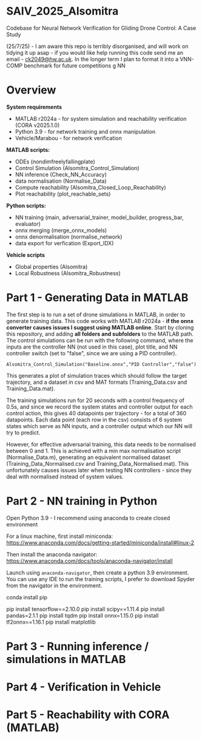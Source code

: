 # SAIV_2025_Alsomitra
Codebase for Neural Network Verification for Gliding Drone Control: A Case Study

(25/7/25) - I am aware this repo is terribly disorganised, and will work on tidying it up asap - if you would like help running this code send me an email - ck2049@hw.ac.uk. In the longer term I plan to format it into a VNN-COMP benchmark for future competitions
g NN
# Overview
**System requirements**
- MATLAB r2024a - for system simulation and reachability verification (CORA v2025.1.0)
- Python 3.9 - for network training and onnx manipulation
- Vehicle/Marabou - for network verification

**MATLAB scripts:**
- ODEs (nondimfreelyfallingplate)
- Control Simulation (Alsomitra_Control_Simulation)
- NN inference (Check_NN_Accuracy)
- data normalisation (Normalise_Data)
- Compute reachability (Alsomitra_Closed_Loop_Reachability)
- Plot reachability (plot_reachable_sets)

**Python scripts:**
- NN training (main, adversarial_trainer, model_builder, progress_bar, evaluator)
- onnx merging (merge_onnx_models)
- onnx denormalisation (normalise_network)
- data export for verfication (Export_IDX)

**Vehicle scripts**
- Global properties (Alsomitra)
- Local Robustness (Alsomitra_Robustness)

# Part 1 - Generating Data in MATLAB

The first step is to run a set of drone simulations in MATLAB, in order to generate training data. This code works with MATLAB r2024a - **if the onnx converter causes issues I suggest using MATLAB online**. Start by cloning this repository, and adding **all folders and subfolders** to the MATLAB path. The control simulations can be run with the following command, where the inputs are the controller NN (not used in this case), plot title, and NN controller switch (set to "false", since we are using a PID controller).

```
Alsomitra_Control_Simulation("Baseline.onnx","PID Controller","false")
```

This generates a plot of simulation traces which should follow the target trajectory, and a dataset in csv and MAT formats (Training_Data.csv and Training_Data.mat).

The training simulations run for 20 seconds with a control frequency of 0.5s, and since we record the system states and controller output for each control action, this gives 40 datapoints per trajectory - for a total of 360 datapoints. Each data point (each row in the csv) consists of 6 system states which serve as NN inputs, and a controller output which our NN will try to predict.

However, for effective adversarial training, this data needs to be normalised between 0 and 1. This is achieved with a min max normalisation script (Normalise_Data.m), generating an equivalent normalised dataset (Training_Data_Normalised.csv and Training_Data_Normalised.mat). This  unfortunately causes issues later when testing NN controllers - since they deal with normalised instead of system values.

# Part 2 - NN training in Python

Open Python 3.9 - I recommend using anaconda to create closed environment

For a linux machine, first install miniconda: https://www.anaconda.com/docs/getting-started/miniconda/install#linux-2

Then install the anaconda navigator: https://www.anaconda.com/docs/tools/anaconda-navigator/install

Launch using ```anaconda-navigator```, then create a python 3.9 environment. You can use any IDE to run the training scripts, I prefer to download Spyder from the navigator in the environment.

conda install pip 

pip install tensorflow==2.10.0
pip install scipy==1.11.4
pip install pandas=2.1.1
pip install tqdm
pip install onnx=1.15.0
pip install tf2onnx==1.16.1
pip install matplotlib

# Part 3 - Running inference / simulations in MATLAB

# Part 4 - Verification in Vehicle

# Part 5 - Reachability with CORA (MATLAB)
